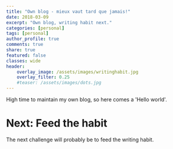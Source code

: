 ```yaml
---
title: "Own blog - mieux vaut tard que jamais!"
date: 2018-03-09
excerpt: "Own blog, writing habit next."
categories: [personal]
tags: [personal]
author_profile: true
comments: true
share: true
featured: false
classes: wide
header:
    overlay_image: /assets/images/writinghabit.jpg
    overlay_filter: 0.25
    #teaser: /assets/images/dots.jpg
---
```


High time to maintain my own blog, so here comes a 'Hello world'.

# Next: Feed the habit

The next challenge will probably be to feed the writing habit.
